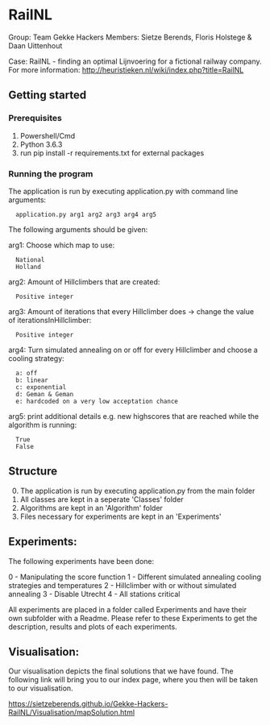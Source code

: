 # RailNL

Group: Team Gekke Hackers
Members: Sietze Berends, Floris Holstege & Daan Uittenhout

Case: RailNL - finding an optimal Lijnvoering for a fictional railway company. For more information: http://heuristieken.nl/wiki/index.php?title=RailNL

## Getting started

### Prerequisites
1. Powershell/Cmd
2. Python 3.6.3
3. run pip install -r requirements.txt for external packages

### Running the program
The application is run by executing application.py with command line arguments:

      application.py arg1 arg2 arg3 arg4 arg5

The following arguments should be given:

arg1: Choose which map to use:

      National
      Holland

arg2: Amount of Hillclimbers that are created:

      Positive integer 

arg3: Amount of iterations that every Hillclimber does -> change the value of iterationsInHillclimber:

      Positive integer

arg4: Turn simulated annealing on or off for every Hillclimber and choose a cooling strategy:

      a: off
      b: linear
      c: exponential
      d: Geman & Geman
      e: hardcoded on a very low acceptation chance
  
arg5: print additional details e.g. new highscores that are reached while the algorithm is running:

      True
      False

## Structure
0. The application is run by executing application.py from the main folder
1. All classes are kept in a seperate 'Classes' folder
2. Algorithms are kept in an 'Algorithm' folder
3. Files necessary for experiments are kept in an 'Experiments' 

## Experiments:
The following experiments have been done:

0 - Manipulating the score function
1 - Different simulated annealing cooling strategies and temperatures
2 - Hillclimber with or without simulated annealing
3 - Disable Utrecht
4 - All stations critical

All experiments are placed in a folder called Experiments and have their own subfolder with a Readme. Please refer to these Experiments to get the description, results and plots of each experiments.

## Visualisation:

Our visualisation depicts the final solutions that we have found. The following link will bring you to our index page, where you then will be taken to our visualisation. 

https://sietzeberends.github.io/Gekke-Hackers-RailNL/Visualisation/mapSolution.html
